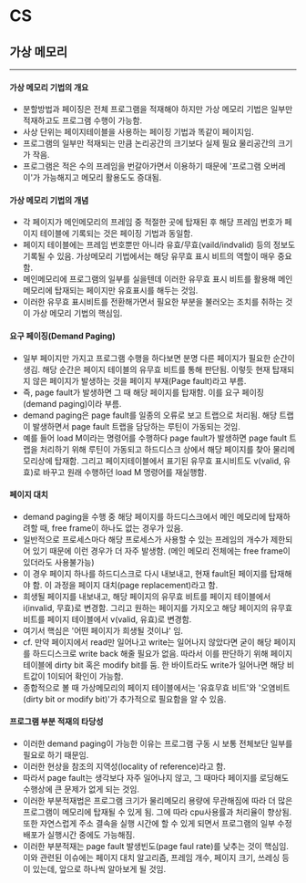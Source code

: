 # CS
## 가상 메모리
---
#### 가상 메모리 기법의 개요
- 분할방법과 페이징은 전체 프로그램을 적재해야 하지만 가상 메모리 기법은 일부만 적재하고도 프로그램 수행이 가능함.
- 사상 단위는 페이지테이블을 사용하는 페이징 기법과 똑같이 페이지임.
- 프로그램의 일부만 적재되는 만큼 논리공간의 크기보다 실제 필요 물리공간의 크기가 작음.
- 프로그램은 적은 수의 프레임을 번갈아가면서 이용하기 때문에 '프로그램 오버레이'가 가능해지고 메모리 활용도도 증대됨.

#### 가상 메모리 기법의 개념
- 각 페이지가 메인메모리의 프레임 중 적절한 곳에 탑재된 후 해당 프레임 번호가 페이지 테이블에 기록되는 것은 페이징 기법과 동일함.
- 페이지 테이블에는 프레임 번호뿐만 아니라 유효/무효(vaild/indvalid) 등의 정보도 기록될 수 있음. 가상메모리 기법에서는 해당 유무효 표시 비트의 역할이 매우 중요함.
- 메인메모리에 프로그램의 일부를 실을텐데 이러한 유무효 표시 비트를 활용해 메인메모리에 탑재되는 페이지만 유효표시를 해두는 것임.
- 이러한 유무효 표시비트를 전환해가면서 필요한 부분을 불러오는 조치를 취하는 것이 가상 메모리 기법의 핵심임.

#### 요구 페이징(Demand Paging)
- 일부 페이지만 가지고 프로그램 수행을 하다보면 분명 다른 페이지가 필요한 순간이 생김. 해당 순간은 페이지 테이블의 유무효 비트를 통해 판단됨. 이렇듯 현재 탑재되지 않은 페이지가 발생하는 것을 페이지 부재(Page fault)라고 부름.
- 즉, page fault가 발생하면 그 때 해당 페이지를 탑재함. 이를 요구 페이징(demand paging)이라 부름.
- demand paging은 page fault를 일종의 오류로 보고 트랩으로 처리됨. 해당 트랩이 발생하면서 page fault 트랩을 담당하는 루틴이 가동되는 것임.
- 예를 들어 load M이라는 명령어를 수행하다 page fault가 발생하면 page fault 트랩을 처리하기 위해 루틴이 가동되고 하드디스크 상에서 해당 페이지를 찾아 물리메모리상에 탑재함. 그리고 페이지테이블에서 표기된 유무효 표시비트도 v(valid, 유효)로 바꾸고 원래 수행하던 load M 명령어를 재실행함.

#### 페이지 대치
- demand paging을 수행 중 해당 페이지를 하드디스크에서 메인 메모리에 탑재하려할 때, free frame이 하나도 없는 경우가 있음.
- 일반적으로 프로세스마다 해당 프로세스가 사용할 수 있는 프레임의 개수가 제한되어 있기 때문에 이런 경우가 더 자주 발생함. (메인 메모리 전체에는 free frame이 있더라도 사용불가능)
- 이 경우 페이지 하나를 하드디스크로 다시 내보내고, 현재 fault된 페이지를 탑재해야 함. 이 과정을 페이지 대치(page replacement)라고 함.
- 희생될 페이지를 내보내고, 해당 페이지의 유무효 비트를 페이지 테이블에서 i(invalid, 무효)로 변경함. 그리고 원하는 페이지를 가지오고 해당 페이지의 유무효 비트를 페이지 테이블에서 v(valid, 유효)로 변경함.
- 여기서 핵심은 '어떤 페이지가 희생될 것이냐' 임.
- cf. 만약 페이지에서 read만 일어나고 write는 일어나지 않았다면 굳이 해당 페이지를 하드디스크로 write back 해줄 필요가 없음. 따라서 이를 판단하기 위해 페이지 테이블에 dirty bit 혹은 modify bit를 둠. 한 바이트라도 write가 일어나면 해당 비트값이 1이되어 확인이 가능함.
- 종합적으로 볼 때 가상메모리의 페이지 테이블에서는 '유효무효 비트'와 '오염비트(dirty bit or modify bit)'가 추가적으로 필요함을 알 수 있음.

#### 프로그램 부분 적재의 타당성
- 이러한 demand paging이 가능한 이유는 프로그램 구동 시 보통 전체보단 일부를 필요로 하기 때문임.
- 이러한 현상을 참조의 지역성(locality of reference)라고 함.
- 따라서 page fault는 생각보다 자주 일어나지 않고, 그 때마다 페이지를 로딩해도 수행상에 큰 문제가 없게 되는 것임.
- 이러한 부분적재법은 프로그램 크기가 물리메모리 용량에 무관해짐에 따라 더 많은 프로그램이 메모리에 탑재될 수 있게 됨. 그에 따라 cpu사용률과 처리율이 향상됨. 또한 자연스럽게 주소 결속을 실행 시간에 할 수 있게 되면서 프로그램의 일부 수정 배포가 실행시간 중에도 가능해짐.
- 이러한 부분적재는 page fault 발생빈도(page faul rate)를 낮추는 것이 핵심임. 이와 관련된 이슈에는 페이지 대치 알고리즘, 프레임 개수, 페이지 크기, 쓰레싱 등이 있는데, 앞으로 하나씩 알아보게 될 것임.